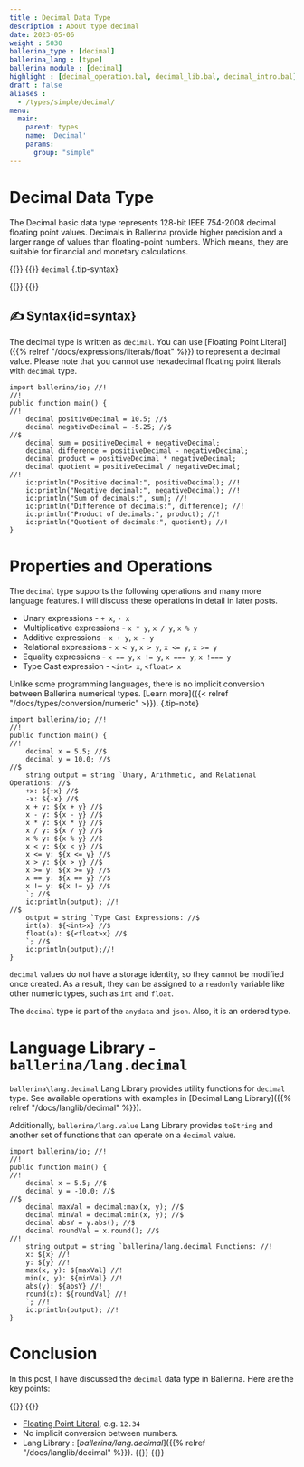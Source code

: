 ```yaml
---
title : Decimal Data Type
description : About type decimal
date: 2023-05-06
weight : 5030
ballerina_type : [decimal]
ballerina_lang : [type]
ballerina_module : [decimal]
highlight : [decimal_operation.bal, decimal_lib.bal, decimal_intro.bal]
draft : false
aliases :
  - /types/simple/decimal/
menu: 
  main:
    parent: types
    name: 'Decimal'
    params:
      group: "simple"
---
```


# Decimal Data Type

The Decimal basic data type represents 128-bit IEEE 754-2008 decimal floating point values. Decimals in Ballerina provide higher precision and a larger range of values than floating-point numbers. Which means, they are suitable for financial and monetary calculations.

{{<cards>}}
{{<card header="✍ Syntax" >}}
`decimal`
{.tip-syntax}

{{</card>}}
{{</cards>}}

## ✍ Syntax{id=syntax}

The decimal type is written as `decimal`. You can use [Floating Point Literal]({{% relref "/docs/expressions/literals/float" %}}) to represent a decimal value. Please note that you cannot use hexadecimal floating point literals with `decimal` type.

```ballerina {filename="decimal_intro.bal" lines="5 6" result="output" title="Decimal Literal"}
import ballerina/io; //!
//!
public function main() {
//!
    decimal positiveDecimal = 10.5; //$
    decimal negativeDecimal = -5.25; //$
//$
    decimal sum = positiveDecimal + negativeDecimal;
    decimal difference = positiveDecimal - negativeDecimal;
    decimal product = positiveDecimal * negativeDecimal;
    decimal quotient = positiveDecimal / negativeDecimal;
//!
    io:println("Positive decimal:", positiveDecimal); //!
    io:println("Negative decimal:", negativeDecimal); //!
    io:println("Sum of decimals:", sum); //!
    io:println("Difference of decimals:", difference); //!
    io:println("Product of decimals:", product); //!
    io:println("Quotient of decimals:", quotient); //!
}
```

# Properties and Operations

The `decimal` type supports the following operations and many more language features. I will discuss these operations in detail in later posts.

* Unary expressions               - `+ x`, `- x`
* Multiplicative expressions      - `x * y`, `x / y`, `x % y`
* Additive expressions            - `x + y`, `x - y`
* Relational expressions          - `x < y`, `x > y`, `x <= y`, `x >= y`
* Equality expressions            - `x == y`, `x != y`, `x === y`, `x !=== y`
* Type Cast expression            - `<int> x`, `<float> x`


<i class="bi bi-info text-primary"></i> Unlike some programming languages, there is no implicit conversion between Ballerina numerical types. [Learn more]({{< relref "/docs/types/conversion/numeric" >}}).
{.tip-note}

```ballerina {filename="decimal_operation.bal" lines="5-6 9-21 26-27" result="output" title="Decimal Operations" trim=false}
import ballerina/io; //!
//!
public function main() {
//!
    decimal x = 5.5; //$
    decimal y = 10.0; //$
//$
    string output = string `Unary, Arithmetic, and Relational Operations: //$
    +x: ${+x} //$
    -x: ${-x} //$
    x + y: ${x + y} //$
    x - y: ${x - y} //$
    x * y: ${x * y} //$
    x / y: ${x / y} //$
    x % y: ${x % y} //$
    x < y: ${x < y} //$
    x <= y: ${x <= y} //$
    x > y: ${x > y} //$
    x >= y: ${x >= y} //$
    x == y: ${x == y} //$
    x != y: ${x != y} //$
    `; //$
    io:println(output); //!
//$
    output = string `Type Cast Expressions: //$
    int(a): ${<int>x} //$
    float(a): ${<float>x} //$
    `; //$
    io:println(output);//!
}
```

`decimal` values do not have a storage identity, so they cannot be modified once created. As a result, they can be assigned to a `readonly` variable like other numeric types, such as `int` and `float`.

The `decimal` type is part of the `anydata` and `json`. Also, it is an ordered type.

# Language Library - `ballerina/lang.decimal`

`ballerina\lang.decimal` Lang Library provides utility functions for `decimal` type. See available operations with examples in [Decimal Lang Library]({{% relref "/docs/langlib/decimal" %}}).

Additionally, `ballerina/lang.value` Lang Library provides `toString` and another set of functions that can operate on a `decimal` value.

```ballerina {filename="decimal_lib.bal" lines="5-6 8-11" result="output" title="Decimal Lang Library"}
import ballerina/io; //!
//!
public function main() {
//!
    decimal x = 5.5; //$
    decimal y = -10.0; //$
//$
    decimal maxVal = decimal:max(x, y); //$
    decimal minVal = decimal:min(x, y); //$
    decimal absY = y.abs(); //$
    decimal roundVal = x.round(); //$
//!
    string output = string `ballerina/lang.decimal Functions: //!
    x: ${x} //!
    y: ${y} //!
    max(x, y): ${maxVal} //!
    min(x, y): ${minVal} //!
    abs(y): ${absY} //!
    round(x): ${roundVal} //!
    `; //!
    io:println(output); //!
}
```

# Conclusion

In this post, I have discussed the `decimal` data type in Ballerina. Here are the key points:

{{<cards>}}
{{<card col=6 text="text-left">}}
* [Floating Point Literal](#syntax), e.g. `12.34`
* No implicit conversion between numbers.
* Lang Library : [*ballerina/lang.decimal*]({{% relref "/docs/langlib/decimal" %}}).
{{</card>}}
{{</cards>}}
